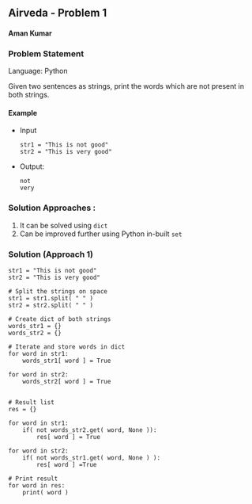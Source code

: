## Airveda - Problem 1
#### Aman Kumar

### Problem Statement

Language: Python

Given two sentences as strings, print the words which are not present in both strings.

#### Example

- Input
    ```
    str1 = "This is not good"
    str2 = "This is very good"
    ```

- Output:
    ```
    not
    very
    ```

### Solution Approaches :
1. It can be solved using `dict`
2. Can be improved further using Python in-built `set`



### Solution (Approach 1)
```
str1 = "This is not good"
str2 = "This is very good"

# Split the strings on space
str1 = str1.split( " " )
str2 = str2.split( " " )

# Create dict of both strings
words_str1 = {}
words_str2 = {}

# Iterate and store words in dict
for word in str1:
    words_str1[ word ] = True
    
for word in str2:
    words_str2[ word ] = True
    
    
# Result list
res = {}

for word in str1:
    if( not words_str2.get( word, None )):
        res[ word ] = True
        
for word in str2:
    if( not words_str1.get( word, None ) ):
        res[ word ] =True
        
# Print result
for word in res:
    print( word )
```
